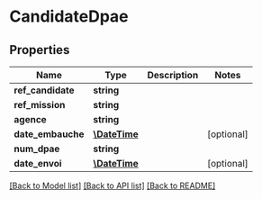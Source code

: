 # CandidateDpae

## Properties
Name | Type | Description | Notes
------------ | ------------- | ------------- | -------------
**ref_candidate** | **string** |  | 
**ref_mission** | **string** |  | 
**agence** | **string** |  | 
**date_embauche** | [**\DateTime**](\DateTime.md) |  | [optional] 
**num_dpae** | **string** |  | 
**date_envoi** | [**\DateTime**](\DateTime.md) |  | [optional] 

[[Back to Model list]](../../README.md#documentation-for-models) [[Back to API list]](../../README.md#documentation-for-api-endpoints) [[Back to README]](../../README.md)

